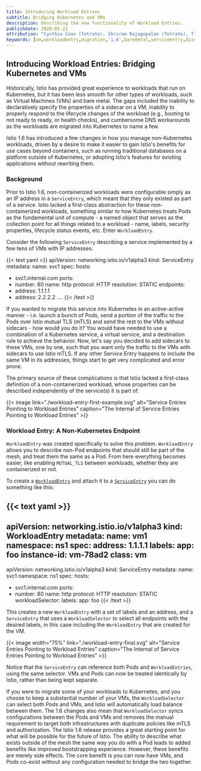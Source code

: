 ```yaml
---
title: Introducing Workload Entries
subtitle: Bridging Kubernetes and VMs
description: Describing the new functionality of Workload Entries.
publishdate: 2020-05-21
attribution: "Cynthia Coan (Tetrate), Shriram Rajagopalan (Tetrate), Tia Louden (Tetrate), John Howard (Google), Sven Mawson (Google)"
keywords: [vm,workloadentry,migration,'1.6',baremetal,serviceentry,discovery]
---
```


## Introducing Workload Entries: Bridging Kubernetes and VMs

Historically, Istio has provided great experience to workloads that run on Kubernetes, but it has been less smooth for other types of workloads, such as Virtual Machines (VMs) and bare metal. The gaps included the inability to declaratively specify the properties of a sidecar on a VM, inability to properly respond to the lifecycle changes of the workload (e.g., booting to not ready to ready, or health checks), and cumbersome DNS workarounds as the workloads are migrated into Kubernetes to name a few.

Istio 1.6 has introduced a few changes in how you manage non-Kubernetes workloads, driven by a desire to make it easier to gain Istio's benefits for use cases beyond containers, such as running traditional databases on a platform outside of Kubernetes, or adopting Istio's features for existing applications without rewriting them.

### Background

Prior to Istio 1.6, non-containerized workloads were configurable simply as an IP address in a `ServiceEntry`, which meant that they only existed as part of a service. Istio lacked a first-class abstraction for these non-containerized workloads, something similar to how Kubernetes treats Pods as the fundamental unit of compute - a named object that serves as the collection point for all things related to a workload - name, labels, security properties, lifecycle status events, etc. Enter `WorkloadEntry`.

Consider the following `ServiceEntry` describing a service implemented by a few tens of VMs with IP addresses:

{{< text yaml >}}
apiVersion: networking.istio.io/v1alpha3
kind: ServiceEntry
metadata:
  name: svc1
spec:
  hosts:
- svc1.internal.com
  ports:
- number: 80
    name: http
    protocol: HTTP
  resolution: STATIC
  endpoints:
- address: 1.1.1.1
- address: 2.2.2.2
  ....
{{< /text >}}

If you wanted to migrate this service into Kubernetes in an active-active manner - i.e. launch a bunch of Pods, send a portion of the traffic to the Pods over Istio mutual TLS (mTLS) and send the rest to the VMs without sidecars - how would you do it? You would have needed to use a combination of a Kubernetes service, a virtual service, and a destination rule to achieve the behavior. Now, let's say you decided to add sidecars to these VMs, one by one, such that you want only the traffic to the VMs with sidecars to use Istio mTLS. If any other Service Entry happens to include the same VM in its addresses, things start to get very complicated and error prone.

The primary source of these complications is that Istio lacked a first-class definition of a non-containerized workload, whose properties can be described independently of the service(s) it is part of.

{{< image
    link="./workload-entry-first-example.svg"
    alt="Service Entries Pointing to Workload Entries"
    caption="The Internal of Service Entries Pointing to Workload Entries"
    >}}

### Workload Entry: A Non-Kubernetes Endpoint

`WorkloadEntry` was created specifically to solve this problem. `WorkloadEntry` allows you to describe non-Pod endpoints that should still be part of the mesh, and treat them the same as a Pod. From here everything becomes easier, like enabling `MUTUAL_TLS` between workloads, whether they are containerized or not.

To create a [`WorkloadEntry`](/docs/reference/config/networking/workload-entry/) and attach it to a [`ServiceEntry`](/docs/reference/config/networking/service-entry/) you can do something like this:

{{< text yaml >}}
---
apiVersion: networking.istio.io/v1alpha3
kind: WorkloadEntry
metadata:
  name: vm1
  namespace: ns1
spec:
  address: 1.1.1.1
  labels:
    app: foo
    instance-id: vm-78ad2
    class: vm
---
apiVersion: networking.istio.io/v1alpha3
kind: ServiceEntry
metadata:
  name: svc1
  namespace: ns1
spec:
  hosts:
- svc1.internal.com
  ports:
- number: 80
    name: http
    protocol: HTTP
  resolution: STATIC
  workloadSelector:
    labels:
      app: foo
{{< /text >}}

This creates a new `WorkloadEntry` with a set of labels and an address, and a `ServiceEntry` that uses a `WorkloadSelector` to select all endpoints with the desired labels, in this case including the `WorkloadEntry` that are created for the VM.

{{< image width="75%"
    link="./workload-entry-final.svg"
    alt="Service Entries Pointing to Workload Entries"
    caption="The Internal of Service Entries Pointing to Workload Entries"
    >}}

Notice that the `ServiceEntry` can reference both Pods and `WorkloadEntries`, using the same selector. VMs and Pods can now be treated identically by Istio, rather than being kept separate.

If you were to migrate some of your workloads to Kubernetes, and you choose to keep a substantial number of your VMs, the `WorkloadSelector` can select both Pods and VMs, and Istio will automatically load balance between them. The 1.6 changes also mean that `WorkloadSelector` syncs configurations between the Pods and VMs and removes the manual requirement to target both infrastructures with duplicate policies like mTLS and authorization.
The Istio 1.6 release provides a great starting point for what will be possible for the future of Istio. The ability to describe what exists outside of the mesh the same way you do with a Pod leads to added benefits like improved bootstrapping experience. However, these benefits are merely side effects. The core benefit is you can now have VMs, and Pods co-exist without any configuration needed to bridge the two together.
